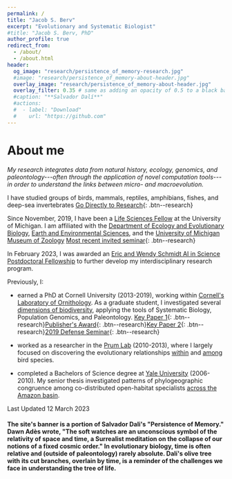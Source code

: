 ```yaml
---
permalink: /
title: "Jacob S. Berv"
excerpt: "Evolutionary and Systematic Biologist"
#title: "Jacob S. Berv, PhD"
author_profile: true
redirect_from: 
  - /about/
  - /about.html
header:
  og_image: "research/persistence_of_memory-research.jpg"
  #image: "research/persistence_of_memory-about-header.jpg"
  overlay_image: "research/persistence_of_memory-about-header.jpg"
  overlay_filter: 0.35 # same as adding an opacity of 0.5 to a black background
  #caption: "**Salvador Dalí**"
  #actions:
  #  - label: "Download"
  #    url: "https://github.com"
---
```


# About me

*My research integrates data from natural history, ecology, genomics, and paleontology---often through the application of novel computation tools---in order to understand the links between micro- and macroevolution.*

I have studied groups of birds, mammals, reptiles, amphibians, fishes, and deep-sea invertebrates [Go Directly to Research](https://www.jakeberv.com/research){: .btn--research}

Since November, 2019, I have been a [Life Sciences Fellow](https://lifescifellows.umich.edu/) at the University of Michigan. I am affiliated with the [Department of Ecology and Evolutionary Biology](https://lsa.umich.edu/eeb/people/postdoctoral-fellows/jacob-berv.html), [Earth and Environmental Sciences](https://lsa.umich.edu/earth/research/paleontology.html), and the [University of Michigan Museum of Zoology](https://lsa.umich.edu/ummz) [Most recent invited seminar](https://bit.ly/berv_OIST_2022){: .btn--research}

In February 2023, I was awarded an [Eric and Wendy Schmidt AI in Science Postdoctoral Fellowship](https://midas.umich.edu/ai-in-science/) to further develop my interdisciplinary research program.

Previously, I:

-   earned a PhD at Cornell University (2013-2019), working within [Cornell's Laboratory of Ornithology](https://www.birds.cornell.edu/home/). As a graduate student, I investigated several [dimensions of biodiversity](/publications/2019-08-30-Berv_2019), applying the tools of Systematic Biology, Population Genomics, and Paleontology. [Key Paper 1](https://jakeberv.com/publication/2018-01-01-Berv_Field_2018){: .btn--research}[Publisher's Award](https://academic.oup.com/sysbio/pages/publishers_award?login=false#:~:text=Genomic%20Signature%20of,Berv%20et%20al.){: .btn--research}[Key Paper 2](https://github.com/jakeberv/jakeberv.github.io/raw/master/files/pdf/papers/Berv_et_al_2021.pdf){: .btn--research}[2019 Defense Seminar](https://www.youtube.com/watch?v=8A-j2DccpTw&list=PLt6TWRNEKcmUMXvUPbpFPVvb7Z8d0UbaN){: .btn--research}

-   worked as a researcher in the [Prum Lab](https://prumlab.yale.edu/) (2010-2013), where I largely focused on discovering the evolutionary relationships [within](https://www.sciencedirect.com/science/article/pii/S105579032100138X) and [among](https://www.nature.com/articles/nature15697) bird species.

-   completed a Bachelors of Science degree at [Yale University](https://eeb.yale.edu/) (2006-2010). My senior thesis investigated patterns of phylogeographic congruence among co-distributed open-habitat specialists [across the Amazon basin](https://jakeberv.github.io/publication/2021-03-08-vanEls_et_al_2021).

Last Updated 12 March 2023

#### The site's banner is a portion of Salvador Dali's "Persistence of Memory." Dawn Adès wrote, "The soft watches are an unconscious symbol of the relativity of space and time, a Surrealist meditation on the collapse of our notions of a fixed cosmic order." In evolutionary biology, time is often relative and (outside of paleontology) rarely absolute. Dalí's olive tree with its cut branches, overlain by time, is a reminder of the challenges we face in understanding the tree of life.

